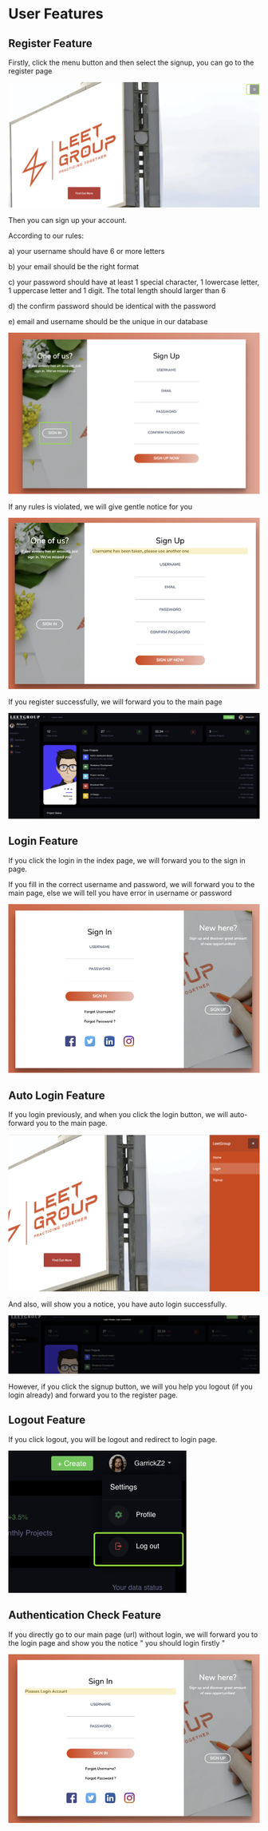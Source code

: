 # User Features

## Register Feature

Firstly, click the menu button and then select the signup, you can go to the register page

![image-20221116172714106](user_feature.assets/image-20221116172714106.png)

Then you can sign up your account.

According to our rules:

a) your username should have 6 or more letters

b) your email should be the right format

c) your password should have at least 1 special character, 1 lowercase letter, 1 uppercase letter and 1 digit. The total length should larger than 6

d) the confirm password should be identical with the password

e) email and username should be the unique in our database

![image-20221116172826791](user_feature.assets/image-20221116172826791.png)

If any rules is violated, we will give gentle notice for you

![image-20221116174832569](user_feature.assets/image-20221116174832569.png)

If you register successfully, we will forward you to the main page

![image-20221116174942940](user_feature.assets/image-20221116174942940.png)



## Login Feature

If you click the login in the index page, we will forward you to the sign in page.

If you fill in the correct username and password, we will forward you to the main page, else we will tell you have error in username or password

![image-20221116175008389](user_feature.assets/image-20221116175008389.png)



## Auto Login Feature

If you login previously, and when you click the login button, we will auto-forward you to the main page.

![image-20221116175315915](user_feature.assets/image-20221116175315915.png)

And also, will show you a notice, you have auto login successfully.

![image-20221116175947232](user_feature.assets/image-20221116175947232.png)



However, if you click the signup button, we will you help you logout (if you login already) and forward you to the register page.

## Logout Feature

If you click logout, you will be logout and redirect to login page.

![image-20221116180422060](user_feature.assets/image-20221116180422060.png)

## Authentication Check Feature

If you directly go to our main page (url) without login, we will forward you to the login page and show you the notice " you should login firstly "

![image-20221116180855023](user_feature.assets/image-20221116180855023.png)



